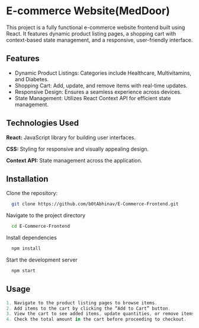
# E-commerce Website(MedDoor)

This project is a fully functional e-commerce website frontend built using React. It features dynamic product listing pages, a shopping cart with context-based state management, and a responsive, user-friendly interface.


## Features

- Dynamic Product Listings: Categories include Healthcare, Multivitamins, and Diabetes.
- Shopping Cart: Add, update, and remove items with real-time updates.
- Responsive Design: Ensures a seamless experience across devices.
- State Management: Utilizes React Context API for efficient state management.


## Technologies Used

**React:** JavaScript library for building user interfaces.

**CSS:** Styling for responsive and visually appealing design.

**Context API:** State management across the application.



## Installation

Clone the repository:

```bash
  git clone https://github.com/b0tAbhinav/E-Commerce-Frontend.git

```
Navigate to the project directory

```bash
  cd E-Commerce-Frontend
```
Install dependencies

```bash
  npm install
```
Start the development server

```bash
  npm start
```
    
## Usage

```javascript
1. Navigate to the product listing pages to browse items.
2. Add items to the cart by clicking the “Add to Cart” button.
3. View the cart to see added items, update quantities, or remove items.
4. Check the total amount in the cart before proceeding to checkout.
```
